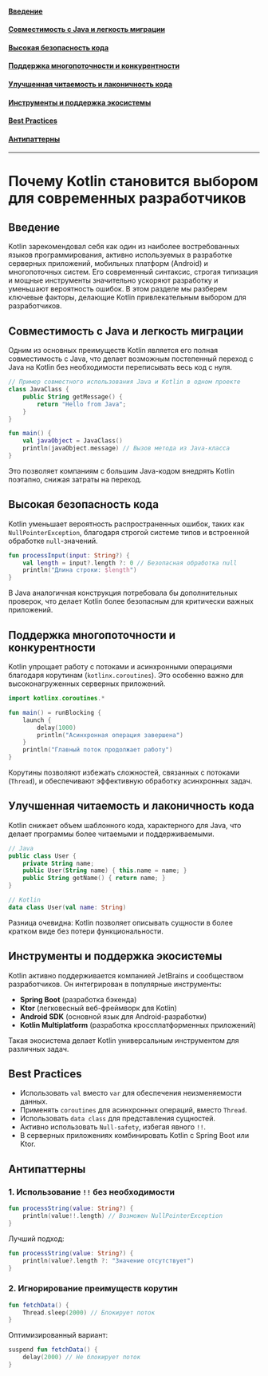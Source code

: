 #### [Введение](#Введение-1)
#### [Совместимость с Java и легкость миграции](#Совместимость-с-java-и-легкость-миграции-1)
#### [Высокая безопасность кода](#Высокая-безопасность-кода-1)
#### [Поддержка многопоточности и конкурентности](#Поддержка-многопоточности-и-конкурентности-1)
#### [Улучшенная читаемость и лаконичность кода](#Улучшенная-читаемость-и-лаконичность-кода-1)
#### [Инструменты и поддержка экосистемы](#Инструменты-и-поддержка-экосистемы-1)
#### [Best Practices](#best-practices-1)
#### [Антипаттерны](#Антипаттерны-1)

---
# Почему Kotlin становится выбором для современных разработчиков

## Введение

Kotlin зарекомендовал себя как один из наиболее востребованных языков программирования, активно используемых в разработке серверных приложений, мобильных платформ (Android) и многопоточных систем. Его современный синтаксис, строгая типизация и мощные инструменты значительно ускоряют разработку и уменьшают вероятность ошибок. В этом разделе мы разберем ключевые факторы, делающие Kotlin привлекательным выбором для разработчиков.

## Совместимость с Java и легкость миграции

Одним из основных преимуществ Kotlin является его полная совместимость с Java, что делает возможным постепенный переход с Java на Kotlin без необходимости переписывать весь код с нуля.

```kotlin
// Пример совместного использования Java и Kotlin в одном проекте
class JavaClass {
    public String getMessage() {
        return "Hello from Java";
    }
}

fun main() {
    val javaObject = JavaClass()
    println(javaObject.message) // Вызов метода из Java-класса
}
```

Это позволяет компаниям с большим Java-кодом внедрять Kotlin поэтапно, снижая затраты на переход.

## Высокая безопасность кода

Kotlin уменьшает вероятность распространенных ошибок, таких как `NullPointerException`, благодаря строгой системе типов и встроенной обработке `null`-значений.

```kotlin
fun processInput(input: String?) {
    val length = input?.length ?: 0 // Безопасная обработка null
    println("Длина строки: $length")
}
```

В Java аналогичная конструкция потребовала бы дополнительных проверок, что делает Kotlin более безопасным для критически важных приложений.

## Поддержка многопоточности и конкурентности

Kotlin упрощает работу с потоками и асинхронными операциями благодаря корутинам (`kotlinx.coroutines`). Это особенно важно для высоконагруженных серверных приложений.

```kotlin
import kotlinx.coroutines.*

fun main() = runBlocking {
    launch {
        delay(1000)
        println("Асинхронная операция завершена")
    }
    println("Главный поток продолжает работу")
}
```

Корутины позволяют избежать сложностей, связанных с потоками (`Thread`), и обеспечивают эффективную обработку асинхронных задач.

## Улучшенная читаемость и лаконичность кода

Kotlin снижает объем шаблонного кода, характерного для Java, что делает программы более читаемыми и поддерживаемыми.

```kotlin
// Java
public class User {
    private String name;
    public User(String name) { this.name = name; }
    public String getName() { return name; }
}

// Kotlin
data class User(val name: String)
```

Разница очевидна: Kotlin позволяет описывать сущности в более кратком виде без потери функциональности.

## Инструменты и поддержка экосистемы

Kotlin активно поддерживается компанией JetBrains и сообществом разработчиков. Он интегрирован в популярные инструменты:
- **Spring Boot** (разработка бэкенда)
- **Ktor** (легковесный веб-фреймворк для Kotlin)
- **Android SDK** (основной язык для Android-разработки)
- **Kotlin Multiplatform** (разработка кроссплатформенных приложений)

Такая экосистема делает Kotlin универсальным инструментом для различных задач.

## Best Practices

- Использовать `val` вместо `var` для обеспечения неизменяемости данных.
- Применять `coroutines` для асинхронных операций, вместо `Thread`.
- Использовать `data class` для представления сущностей.
- Активно использовать `Null-safety`, избегая явного `!!`.
- В серверных приложениях комбинировать Kotlin с Spring Boot или Ktor.

## Антипаттерны

### 1. Использование `!!` без необходимости

```kotlin
fun processString(value: String?) {
    println(value!!.length) // Возможен NullPointerException
}
```

Лучший подход:

```kotlin
fun processString(value: String?) {
    println(value?.length ?: "Значение отсутствует")
}
```

### 2. Игнорирование преимуществ корутин

```kotlin
fun fetchData() {
    Thread.sleep(2000) // Блокирует поток
}
```

Оптимизированный вариант:

```kotlin
suspend fun fetchData() {
    delay(2000) // Не блокирует поток
}
```


